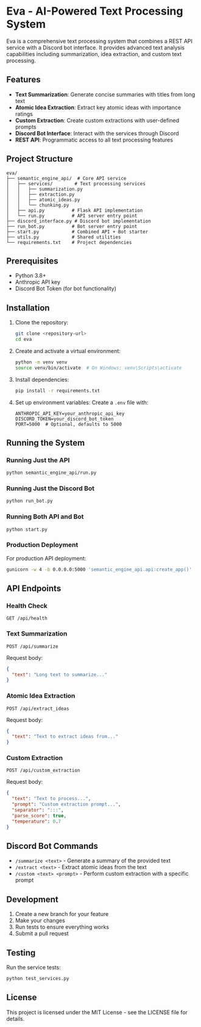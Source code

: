 # Eva - AI-Powered Text Processing System

Eva is a comprehensive text processing system that combines a REST API service with a Discord bot interface. It provides advanced text analysis capabilities including summarization, idea extraction, and custom text processing.

## Features

- **Text Summarization**: Generate concise summaries with titles from long text
- **Atomic Idea Extraction**: Extract key atomic ideas with importance ratings
- **Custom Extraction**: Create custom extractions with user-defined prompts
- **Discord Bot Interface**: Interact with the services through Discord
- **REST API**: Programmatic access to all text processing features

## Project Structure

```
eva/
├── semantic_engine_api/  # Core API service
│   ├── services/        # Text processing services
│   │   ├── summarization.py
│   │   ├── extraction.py
│   │   ├── atomic_ideas.py
│   │   └── chunking.py
│   ├── api.py          # Flask API implementation
│   └── run.py          # API server entry point
├── discord_interface.py # Discord bot implementation
├── run_bot.py          # Bot server entry point
├── start.py            # Combined API + Bot starter
├── utils.py            # Shared utilities
└── requirements.txt    # Project dependencies
```

## Prerequisites

- Python 3.8+
- Anthropic API key
- Discord Bot Token (for bot functionality)

## Installation

1. Clone the repository:
   ```bash
   git clone <repository-url>
   cd eva
   ```

2. Create and activate a virtual environment:
   ```bash
   python -m venv venv
   source venv/bin/activate  # On Windows: venv\Scripts\activate
   ```

3. Install dependencies:
   ```bash
   pip install -r requirements.txt
   ```

4. Set up environment variables:
   Create a `.env` file with:
   ```
   ANTHROPIC_API_KEY=your_anthropic_api_key
   DISCORD_TOKEN=your_discord_bot_token
   PORT=5000  # Optional, defaults to 5000
   ```

## Running the System

### Running Just the API

```bash
python semantic_engine_api/run.py
```

### Running Just the Discord Bot

```bash
python run_bot.py
```

### Running Both API and Bot

```bash
python start.py
```

### Production Deployment

For production API deployment:
```bash
gunicorn -w 4 -b 0.0.0.0:5000 'semantic_engine_api.api:create_app()'
```

## API Endpoints

### Health Check
```
GET /api/health
```

### Text Summarization
```
POST /api/summarize
```
Request body:
```json
{
  "text": "Long text to summarize..."
}
```

### Atomic Idea Extraction
```
POST /api/extract_ideas
```
Request body:
```json
{
  "text": "Text to extract ideas from..."
}
```

### Custom Extraction
```
POST /api/custom_extraction
```
Request body:
```json
{
  "text": "Text to process...",
  "prompt": "Custom extraction prompt...",
  "separator": ":::",
  "parse_score": true,
  "temperature": 0.7
}
```

## Discord Bot Commands

- `/summarize <text>` - Generate a summary of the provided text
- `/extract <text>` - Extract atomic ideas from the text
- `/custom <text> <prompt>` - Perform custom extraction with a specific prompt

## Development

1. Create a new branch for your feature
2. Make your changes
3. Run tests to ensure everything works
4. Submit a pull request

## Testing

Run the service tests:
```bash
python test_services.py
```

## License

This project is licensed under the MIT License - see the LICENSE file for details. 